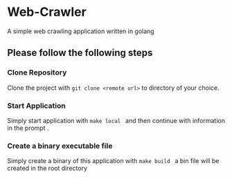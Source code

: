 # Web-Crawler
A simple web crawling application written in golang


## Please follow the following steps

### Clone Repository
Clone the project with `git clone <remote url>` to directory of your choice.

### Start Application
Simply start application with `make local `  and then continue with information in the prompt .

### Create a binary executable file
Simply create a binary of this application with `make build ` a bin file will be created in the root directory